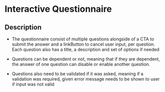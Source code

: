 Interactive Questionnaire
=============================

Description
-----------

- The questionnaire consist of multiple questions alongside of a CTA to submit the answer and a linkButton to cancel user input, per question. Each question also has a title, a description and set of options if needed

- Questions can be dependent or not, meaning that if they are dependent, the answer of one question can disable or enable another question.

- Questions also need to be validated if it was asked, meaning if a validation was required, given error message needs to be shown to user if input was not valid
